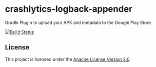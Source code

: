 # crashlytics-logback-appender

Gradle Plugin to upload your APK and metadata to the Google Play Store

[![Build Status](https://travis-ci.org/daberni/crashlytics-logback-appender.svg?branch=master)](https://travis-ci.org/daberni/crashlytics-logback-appender)

## License

This project is licensed under the [Apache License Version 2.0](LICENSE).
